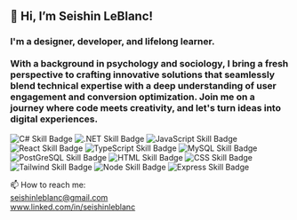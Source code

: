 <h2> 👋 Hi, I’m Seishin LeBlanc! </h2> 
<h3> I'm a designer, developer, and lifelong learner. <br> <br> With a background in psychology and sociology, I bring a fresh perspective to crafting innovative solutions that seamlessly blend technical expertise with a deep understanding of user engagement and conversion optimization. Join me on a journey where code meets creativity, and let's turn ideas into digital experiences. </h3>

![C# Skill Badge](https://img.shields.io/badge/C%23-239120?style=for-the-badge&logo=c-sharp&logoColor=white)
![.NET Skill Badge](https://img.shields.io/badge/.NET-5C2D91?style=for-the-badge&logo=.net&logoColor=white)
![JavaScript Skill Badge](https://img.shields.io/badge/JavaScript-F7DF1E?style=for-the-badge&logo=javascript&logoColor=black)
![React Skill Badge](https://img.shields.io/badge/React-20232A?style=for-the-badge&logo=react&logoColor=61DAFB)
![TypeScript Skill Badge](https://img.shields.io/badge/TypeScript-007ACC?style=for-the-badge&logo=typescript&logoColor=white)
![MySQL Skill Badge](https://img.shields.io/badge/MySQL-00000F?style=for-the-badge&logo=mysql&logoColor=white)
![PostGreSQL Skill Badge](https://img.shields.io/badge/PostgreSQL-316192?style=for-the-badge&logo=postgresql&logoColor=white)
![HTML Skill Badge](https://img.shields.io/badge/HTML5-E34F26?style=for-the-badge&logo=html5&logoColor=white)
![CSS Skill Badge](https://img.shields.io/badge/CSS3-1572B6?style=for-the-badge&logo=css3&logoColor=white)
![Tailwind Skill Badge](https://img.shields.io/badge/Tailwind_CSS-38B2AC?style=for-the-badge&logo=tailwind-css&logoColor=white)
![Node Skill Badge](https://img.shields.io/badge/Node.js-43853D?style=for-the-badge&logo=node.js&logoColor=white)
![Express Skill Badge](https://img.shields.io/badge/Express.js-404D59?style=for-the-badge)




📫 How to reach me:
<br> seishinleblanc@gmail.com
<br> www.linked.com/in/seishinleblanc

<!---
seishinleblanc/seishinleblanc is a ✨ special ✨ repository because its `README.md` (this file) appears on your GitHub profile.
You can click the Preview link to take a look at your changes.
--->
